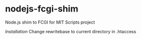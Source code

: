 nodejs-fcgi-shim
================

Node.js shim to FCGI for MIT Scripts project

*Installation*
Change rewritebase to current directory in .htaccess 
